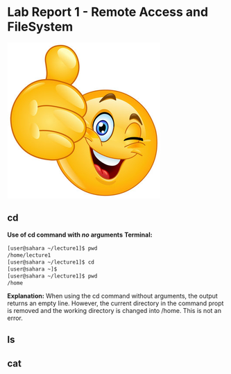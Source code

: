 # Lab Report 1 - Remote Access and FileSystem
![Image](360_F_217188426_smgwnDFnQC5DHQ8mKGkdsMO7oDDP5nZn.jpg)
## cd 
**Use of cd command with *no* arguments**
**Terminal:**
```
[user@sahara ~/lecture1]$ pwd
/home/lecture1
[user@sahara ~/lecture1]$ cd
[user@sahara ~]$
[user@sahara ~/lecture1]$ pwd
/home
```
**Explanation:**
When using the cd command without arguments, the output returns an empty line. However, the current directory in the command propt is removed and the working directory is changed into /home. This is not an error.

## ls

## cat
